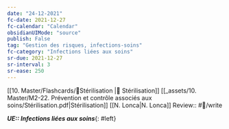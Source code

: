 ```yaml
---
date: "24-12-2021"
fc-date: 2021-12-27
fc-calendar: "Calendar"
obsidianUIMode: "source"
publish: False
tag: "Gestion des risques, infections-soins"
fc-category: "Infections liées aux soins"
sr-due: 2021-12-27
sr-interval: 3
sr-ease: 250
---
```

[[10. Master/Flashcards/🛂Stérilisation |🛂 Stérilisation]]
[[_assets/10. Master/M2-22. Prévention et contrôle associés aux soins/Stérilisation.pdf|Stérilisation]]
[[N. Lonca|N. Lonca]]
Review:: #🎒/write 

***UE:: Infections liées aux soins***{: #left}  

